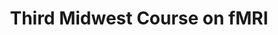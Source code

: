 ---
title: "Third Midwest Course on fMRI"
project_id: 
conference_id: ""
presenters:
   - peter_bandettini
summary: "Third Midwest Course on fMRI, Minneapolis, MN"
file: /assets/presentations/
filename: 
layout: presentation
---